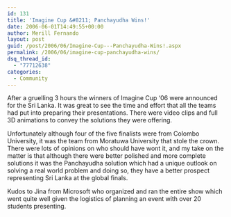 ```yaml
---
id: 131
title: 'Imagine Cup &#8211; Panchayudha Wins!'
date: 2006-06-01T14:49:55+00:00
author: Merill Fernando
layout: post
guid: /post/2006/06/Imagine-Cup---Panchayudha-Wins!.aspx
permalink: /2006/06/imagine-cup-panchayudha-wins/
dsq_thread_id:
  - "77712638"
categories:
  - Community
---
```

<p>After a gruelling 3 hours the winners of Imagine Cup &lsquo;06 were announced for the Sri Lanka. It was great to see the time and effort that all the teams had put into preparing their presentations. There were video clips&nbsp;and full 3D animations to convey the solutions they were offering.</p>
<p>Unfortunately although four of the five finalists were from Colombo University, it was the team from Moratuwa University that stole the crown. There were lots of opinions on who should have wont it,&nbsp;and my take on the matter is that although there were&nbsp;better polished and more complete solutions it was the Panchayudha solution which had a unique outlook on solving a real world problem and&nbsp;doing so, they have a better prospect representing Sri Lanka at the global finals.</p>
<p>Kudos to Jina from Microsoft who organized and ran the entire show which went quite well given the logistics of planning an event with over 20 students presenting.</p>